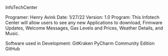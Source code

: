 InfoTechCenter

Programer: Henry Avink
Date: 1/27/22
Version: 1.0
Program: This Infotech Center will allow users to see any new Applications to download, Firmware Updates, Welcome Messages, Gas Levels and Prices, Weather Details, and Music. 

Software used in Development:
GitKraken
PyCharm Community Edition
GitHub


